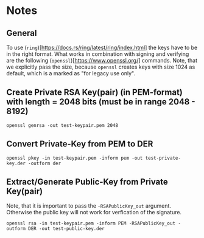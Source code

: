 # Notes

## General

To use (`ring`)[https://docs.rs/ring/latest/ring/index.html] the keys have to be in the right format.
What works in combination with signing and verifying are the following (`openssl`)[https://www.openssl.org/] commands.
Note, that we explicitly pass the size, because `openssl` creates keys with size 1024 as default, which is a marked as "for legacy use only".

## Create Private RSA Key(pair) (in PEM-format) with length = 2048 bits (must be in range 2048 - 8192)

```
openssl genrsa -out test-keypair.pem 2048
```

## Convert Private-Key from PEM to DER

```
openssl pkey -in test-keypair.pem -inform pem -out test-private-key.der -outform der
```

## Extract/Generate Public-Key from Private Key(pair)

Note, that it is important to pass the `-RSAPublicKey_out` argument.  
Otherwise the public key will not work for verfication of the signature.

```
openssl rsa -in test-keypair.pem -inform PEM -RSAPublicKey_out -outform DER -out test-public-key.der
```

